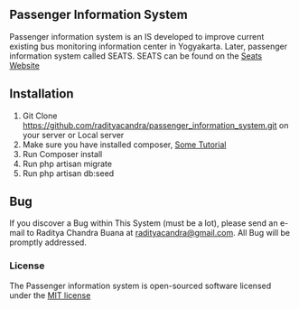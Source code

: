 ## Passenger Information System

Passenger information system is an IS developed to improve current existing bus monitoring information center in Yogyakarta. Later, passenger information system called SEATS. SEATS can be found on the [Seats Website](http://smartcity.wg.ugm.ac.id/webapp/seats)

## Installation

1. Git Clone https://github.com/radityacandra/passenger_information_system.git on your server or Local server
2. Make sure you have installed composer, [Some Tutorial](https://www.digitalocean.com/community/tutorials/how-to-install-and-use-composer-on-ubuntu-14-04)
3. Run Composer install
4. Run php artisan migrate
5. Run php artisan db:seed

## Bug

If you discover a Bug within This System (must be a lot), please send an e-mail to Raditya Chandra Buana at radityacandra@gmail.com. All Bug will be promptly addressed.

### License

The Passenger information system is open-sourced software licensed under the [MIT license](http://opensource.org/licenses/MIT)
